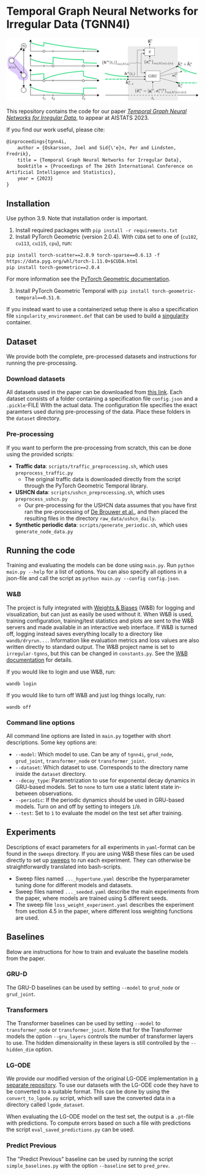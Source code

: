 # Temporal Graph Neural Networks for Irregular Data (TGNN4I)
<p align="middle">
  <img src="model_illustration.png"/>
</p>

This repository contains the code for our paper [*Temporal Graph Neural Networks for Irregular Data*](), to appear at AISTATS 2023.

If you find our work useful, please cite:
```
@inproceedings{tgnn4i,
    author = {Oskarsson, Joel and Sid{\'e}n, Per and Lindsten, Fredrik},
    title = {Temporal Graph Neural Networks for Irregular Data},
    booktitle = {Proceedings of The 26th International Conference on Artificial Intelligence and Statistics},
    year = {2023}
}
```

## Installation
Use python 3.9. Note that installation order is important.

1. Install required packages with `pip install -r requirements.txt`
2. Install PyTorch Geometric (version 2.0.4). With `CUDA` set to one of (`cu102`, `cu113`, `cu115`, `cpu`), run:
```
pip install torch-scatter==2.0.9 torch-sparse==0.6.13 -f https://data.pyg.org/whl/torch-1.11.0+$CUDA.html
pip install torch-geometric==2.0.4
```
For more information see the [PyTorch Geometric documentation](https://pytorch-geometric.readthedocs.io/en/latest/notes/installation.html).

3. Install PyTorch Geometric Temporal with `pip install torch-geometric-temporal==0.51.0`.

If you instead want to use a containerized setup there is also a specification file `singularity_environmment.def` that can be used to build a [singularity](https://sylabs.io/docs/) container.

## Dataset
We provide both the complete, pre-processed datasets and instructions for running the pre-processing.

### Download datasets
All datasets used in the paper can be downloaded from [this link](https://liuonline-my.sharepoint.com/:f:/g/personal/joeos82_liu_se/EkXmNJYB8hNBnhnSeNAoDKkBIES520vzayAtmRT-Rh_cvQ?e=Px8z8g).
Each dataset consists of a folder containing a specification file `config.json` and a `.pickle`-FILE WIth the actual data.
The configuration file specifies the exact paramters used during pre-processing of the data.
Place these folders in the `dataset` directory.

### Pre-processing
If you want to perform the pre-processing from scratch, this can be done using the provided scripts:

* **Traffic data**: `scripts/traffic_preprocessing.sh`, which uses `preprocess_traffic.py`
  * The original traffic data is downloaded directly from the script through the PyTorch Geometric Temporal library.
* **USHCN data**: `scripts/ushcn_preprocessing.sh`, which uses `preprocess_ushcn.py`
  * Our pre-processing for the USHCN data assumes that you have first ran the pre-processing of [De Brouwer et al.](https://github.com/edebrouwer/gru_ode_bayes), and then placed the resulting files in the directory `raw_data/ushcn_daily`.
* **Synthetic periodic data**: `scripts/generate_periodic.sh`, which uses `generate_node_data.py`

## Running the code
Training and evaluating the models can be done using `main.py`. Run `python main.py --help` for a list of options.
You can also specify all options in a json-file and call the script as `python main.py --config config.json`.

### W&B
The project is fully integrated with [Weights & Biases](https://www.wandb.ai/) (W&B) for logging and visualization, but can just as easily be used without it.
When W&B is used, training configuration, training/test statistics and plots are sent to the W&B servers and made available in an interactive web interface.
If W&B is turned off, logging instead saves everything locally to a directory like `wandb/dryrun...`.
Information like evaluation metrics and loss values are also written directly to standard output.
The W&B project name is set to `irregular-tgnns`, but this can be changed in `constants.py`.
See the [W&B documentation](https://docs.wandb.ai/) for details.

If you would like to login and use W&B, run:
```
wandb login
```
If you would like to turn off W&B and just log things locally, run:
```
wandb off
```

### Command line options
All command line options are listed in `main.py` together with short descriptions.
Some key options are:

 * `--model`: Which model to use. Can be any of `tgnn4i`, `grud_node`, `grud_joint`, `transformer_node` or `transformer_joint`.
 * `--dataset`: Which dataset to use. Corresponds to the directory name inside the `dataset` directory.
 * `--decay_type`: Parametrization to use for exponental decay dynamics in GRU-based models. Set to `none` to turn use a static latent state in-between observations.
 * `--periodic`: If the periodic dynamics should be used in GRU-based models. Turn on and off by setting to integers `1`/`0`.
 * `--test`: Set to `1` to evaluate the model on the test set after training.

## Experiments
Descriptions of exact parameters for all experiments in `yaml`-format can be found in the `sweeps` directory.
If you are using W&B these files can be used directly to set up [sweeps](https://docs.wandb.ai/guides/sweeps/quickstart) to run each experiment.
They can otherwise be straightforwardly translated into bash-scripts.

* Sweep files named `..._hypertune.yaml` describe the hyperparameter tuning done for different models and datasets.
* Sweep files named `..._seeded.yaml` describe the main experiments from the paper, where models are trained using 5 different seeds.
* The sweep file `loss_weight_experiment.yaml` describes the experiment from section 4.5 in the paper, where different loss weighting functions are used.

## Baselines
Below are instructions for how to train and evaluate the baseline models from the paper.

### GRU-D
The GRU-D baselines can be used by setting `--model` to `grud_node` or `grud_joint`.

### Transformers
The Transformer baselines can be used by setting `--model` to `transformer_node` or `transformer_joint`.
Note that for the Transformer models the option `--gru_layers` controls the number of transformer layers to use.
The hidden dimensionality in these layers is still controlled by the `--hidden_dim` option.

### LG-ODE
We provide our modified version of the original LG-ODE implementation in [a separate repository](https://github.com/joeloskarsson/LG-ODE).
To use our datasets with the LG-ODE code they have to be converted to a suitable format.
This can be done by using the `convert_to_lgode.py` script, which will save the converted data in a directory called `lgode_dataset`.

When evaluating the LG-ODE model on the test set, the output is a `.pt`-file with predictions.
To compute errors based on such a file with predictions the script `eval_saved_predictions.py` can be used.

### Predict Previous
The "Predict Previous" baseline can be used by running the script `simple_baselines.py` with the option `--baseline` set to `pred_prev`.
